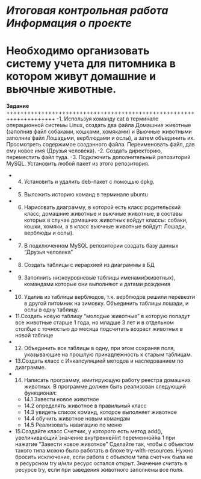 ***Итоговая контрольная работа***
*Информация о проекте*
====================================================================
Необходимо организовать систему учета для питомника в котором живут
домашние и вьючные животные.
====================================================================
**Задание**
++++++++++++++++++++++++++++++++++++++++++++++++++++++++++++++++++++
-1. Используя команду cat в терминале операционной системы Linux, создать
два файла Домашние животные (заполнив файл собаками, кошками,
хомяками) и Вьючные животными заполнив файл Лошадьми, верблюдами и
ослы), а затем объединить их. Просмотреть содержимое созданного файла.
Переименовать файл, дав ему новое имя (Друзья человека).
-2. Создать директорию, переместить файл туда.
-3. Подключить дополнительный репозиторий MySQL. Установить любой пакет
из этого репозитория.
- 4. Установить и удалить deb-пакет с помощью dpkg.
- 5. Выложить историю команд в терминале ubuntu
- 6. Нарисовать диаграмму, в которой есть класс родительский класс, домашние
животные и вьючные животные, в составы которых в случае домашних
животных войдут классы: собаки, кошки, хомяки, а в класс вьючные животные
войдут: Лошади, верблюды и ослы).
- 7. В подключенном MySQL репозитории создать базу данных “Друзья
человека”
- 8. Создать таблицы с иерархией из диаграммы в БД
- 9. Заполнить низкоуровневые таблицы именами(животных), командами
которые они выполняют и датами рождения
- 10. Удалив из таблицы верблюдов, т.к. верблюдов решили перевезти в другой
питомник на зимовку. Объединить таблицы лошади, и ослы в одну таблицу.
- 11.Создать новую таблицу “молодые животные” в которую попадут все
животные старше 1 года, но младше 3 лет и в отдельном столбце с точностью
до месяца подсчитать возраст животных в новой таблице
- 12. Объединить все таблицы в одну, при этом сохраняя поля, указывающие на
прошлую принадлежность к старым таблицам.
- 13.Создать класс с Инкапсуляцией методов и наследованием по диаграмме.
- 14. Написать программу, имитирующую работу реестра домашних животных.
В программе должен быть реализован следующий функционал:
  - 14.1 Завести новое животное
  - 14.2 определять животное в правильный класс
  - 14.3 увидеть список команд, которое выполняет животное
  - 14.4 обучить животное новым командам
  - 14.5 Реализовать навигацию по меню
- 15.Создайте класс Счетчик, у которого есть метод add(), увеличивающий̆
значение внутренней̆int переменной̆на 1 при нажатие “Завести новое
животное” Сделайте так, чтобы с объектом такого типа можно было работать в
блоке try-with-resources. Нужно бросить исключение, если работа с объектом
типа счетчик была не в ресурсном try и/или ресурс остался открыт. Значение
считать в ресурсе try, если при заведения животного заполнены все поля.
